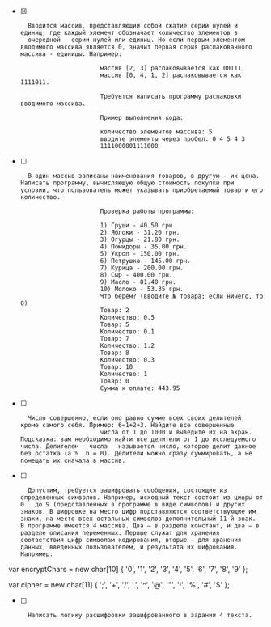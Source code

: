 - [x]		Вводится массив, представляющий собой сжатие серий нулей и единиц, где каждый элемент обозначает количество элементов в
		очередной	серии нулей или единиц. Но если первым элементом вводимого массива является 0, значит первая серия распакованного массива - единицы. Например:

							массив [2, 3] распаковывается как 00111,
							массив [0, 4, 1, 2] распаковывается как 1111011.

							Требуется написать программу распаковки вводимого массива.

							Пример выполнения кода:

							количество элементов массива: 5
							вводите элементы через пробел: 0 4 5 4 3 
							1111000001111000

- [ ]		В один массив записаны наименования товаров, в другую - их цена. Написать программу, вычисляющую общую стоимость покупки при условии, что пользователь может указывать приобретаемый товар и его количество.

							Проверка работы программы:

							1) Груши - 40.50 грн.
							2) Яблоки - 31.20 грн.
							3) Огурцы - 21.80 грн.
							4) Помидоры - 35.00 грн.
							5) Укроп - 150.00 грн.
							6) Петрушка - 145.00 грн.
							7) Курица - 200.00 грн.
							8) Сыр - 400.00 грн.
							9) Масло - 81.40 грн.
							10) Молоко - 53.35 грн.
							Что берём? (вводите № товара; если ничего, то 0)
							Товар: 2
							Количество: 0.5
							Товар: 5
							Количество: 0.1
							Товар: 7
							Количество: 1.2
							Товар: 8
							Количество: 0.3
							Товар: 10
							Количество: 1
							Товар: 0
							Сумма к оплате: 443.95

- [ ]		Число совершенно, если оно равно сумме всех своих делителей, кроме самого себя. Пример: 6=1+2+3. Найдите все совершенные
							числа от 1 до 1000 и выведите их на экран. Подсказка: вам необходимо найти все делители от 1 до исследуемого числа. Делителем	числа	называется число, которое делит данное без остатка (a %  b = 0). Делители можно сразу суммировать, а не помещать их сначала в массив.

- [ ]		Допустим, требуется зашифровать сообщения, состоящие из определенных символов. Например, исходный текст состоит из цифры от 0	до 9 (представленных в программе в виде символов) и других знаков. В шифровке на место цифр подставляются соответствующие им знаки, на место всех остальных символов дополнительный 11-й знак.	В программе имеется 4 массива. Два – в разделе констант, и два – в разделе описания переменных. Первые служат для хранения соответствия цифр символам кодирования, вторые – для хранения данных, введенных пользователем, и результата их шифрования.	Например:
var encryptChars = new char[10] { '0', '1', '2', '3', '4', '5', '6', '7', '8', '9' };

var cipher = new char[11] { ';', '+', '/', '.', '^', '@', '"', '!', '%', '#', '$' };

- [ ]		Написать логику расшифровки зашифрованного в задании 4 текста.
